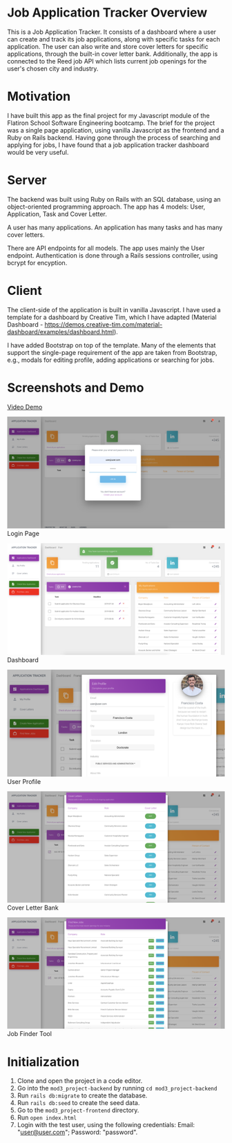 # Job Application Tracker Overview

This is a Job Application Tracker. It consists of a dashboard where a user can create and track its job applications, along with specific tasks for each application. The user can also write and store cover letters for specific applications, through the built-in cover letter bank.
Additionally, the app is connected to the Reed job API which lists current job openings for the user's chosen city and industry.

# Motivation

I have built this app as the final project for my Javascript module of the Flatiron School Software Engineering bootcamp. The brief for the project was a single page application, using vanilla Javascript as the frontend and a Ruby on Rails backend.
Having gone through the process of searching and applying for jobs, I have found that a job application tracker dashboard would be very useful.

# Server

The backend was built using Ruby on Rails with an SQL database, using an object-oriented programming approach.
The app has 4 models: User, Application, Task and Cover Letter.

A user has many applications. An application has many tasks and has many cover letters.

There are API endpoints for all models. The app uses mainly the User endpoint.
Authentication is done through a Rails sessions controller, using bcrypt for encyption.

# Client

The client-side of the application is built in vanilla Javascript. I have used a template for a dashboard by Creative Tim, which I have adapted (Material Dashboard - https://demos.creative-tim.com/material-dashboard/examples/dashboard.html).

I have added Bootstrap on top of the template. Many of the elements that support the single-page requirement of the app are taken from Bootstrap, e.g., modals for editing profile, adding applications or searching for jobs.

# Screenshots and Demo

[Video Demo](https://youtu.be/JUq8BWcoZJg)

![LoginPage](https://github.com/francosta/job_application_tracker/blob/master/mod3_project-frontend/assets/img/Screenshots/Screenshot%202019-07-15%20at%2013.27.22.png)
Login Page

![Dashboard](https://github.com/francosta/job_application_tracker/blob/master/mod3_project-frontend/assets/img/Screenshots/Screenshot%202019-07-15%20at%2013.27.31.png)
Dashboard

![UserProfile](https://github.com/francosta/job_application_tracker/blob/master/mod3_project-frontend/assets/img/Screenshots/Screenshot%202019-07-15%20at%2013.27.59.png)
User Profile

![CoverLetterBank](https://github.com/francosta/job_application_tracker/blob/master/mod3_project-frontend/assets/img/Screenshots/Screenshot%202019-07-15%20at%2013.28.28.png)
Cover Letter Bank

![JobFinder](https://github.com/francosta/job_application_tracker/blob/master/mod3_project-frontend/assets/img/Screenshots/Screenshot%202019-07-15%20at%2013.28.36.png)
Job Finder Tool

# Initialization

1. Clone and open the project in a code editor.
2. Go into the `mod3_project-backend` by running `cd mod3_project-backend`
3. Run `rails db:migrate` to create the database.
4. Run `rails db:seed` to create the seed data.
5. Go to the `mod3_project-frontend` directory.
6. Run `open index.html`
7. Login with the test user, using the following credentials: Email: "user@user.com"; Password: "password".
